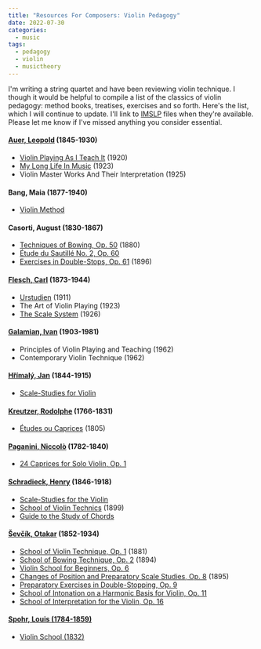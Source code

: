 ```yaml
---
title: "Resources For Composers: Violin Pedagogy"
date: 2022-07-30
categories:
  - music
tags:
  - pedagogy
  - violin
  - musictheory
---
```


I'm writing a string quartet and have been reviewing violin technique. I though it would be helpful to compile a list of the classics of violin pedagogy: method books, treatises, exercises and so forth. Here's the list, which I will continue to update. I'll link to [IMSLP](https://imslp.org) files when they're available. Please let me know if I've missed anything you consider essential.

#### **[Auer, Leopold](https://en.wikipedia.org/wiki/Leopold_Auer) (1845-1930)**

- [Violin Playing As I Teach It](https://imslp.org/wiki/Violin_Playing_as_I_Teach_It_\(Auer%2C_Leopold\)) (1920)
- [My Long Life In Music](https://openlibrary.org/books/OL13549320M/My_long_life_in_music) (1923)
- Violin Master Works And Their Interpretation (1925)

#### **Bang, Maia (1877-1940)**

- [Violin Method](https://imslp.org/wiki/Violin_Method_\(Bang%2C_Maia\))

#### **Casorti, August (1830-1867)**

- [Techniques of Bowing, Op. 50](https://imslp.org/wiki/The_Techniques_of_Bowing%2C_Op.50_\(Casorti%2C_August\)) (1880)
- [Étude du Sautillé No. 2, Op. 60](https://imslp.org/wiki/Etude_du_sautill%C3%A9_No.2%2C_Op.60_\(Casorti%2C_August\))
- [Exercises in Double-Stops, Op. 61](https://imslp.org/wiki/%C3%9Cbungen_in_Doppelgriffen_f%C3%BCr_Violine%2C_Op.61_\(Casorti%2C_August\)) (1896)

#### **[Flesch, Carl](https://en.wikipedia.org/wiki/Carl_Flesch) (1873-1944)**

- [Urstudien](https://imslp.org/wiki/Urstudien_f%C3%BCr_Violine_\(Flesch%2C_Carl\)) (1911)
- The Art of Violin Playing (1923)
- [The Scale System](https://imslp.org/wiki/Das_Skalensystem_\(Flesch%2C_Carl\)) (1926)

#### **[Galamian, Ivan](https://en.wikipedia.org/wiki/Ivan_Galamian) (1903-1981)**

- Principles of Violin Playing and Teaching (1962)
- Contemporary Violin Technique (1962)

#### **[Hřímalý, Jan](https://en.wikipedia.org/wiki/Jan_H%C5%99%C3%ADmal%C3%BD) (1844-1915)**

- [Scale-Studies for Violin](https://imslp.org/wiki/Scale-Studies_for_Violin_\(H%C5%99%C3%ADmal%C3%BD,_Jan\))

#### **[Kreutzer, Rodolphe](https://en.wikipedia.org/wiki/Rodolphe_Kreutzer) (1766-1831)**

- [Études ou Caprices](https://imslp.org/wiki/%C3%89tudes_ou_caprices_\(Kreutzer%2C_Rodolphe\)) (1805)

#### **[Paganini, Niccolò](https://en.wikipedia.org/wiki/Niccol%C3%B2_Paganini) (1782-1840)**

- [24 Caprices for Solo Violin, Op. 1](https://imslp.org/wiki/24_Caprices_for_Solo_Violin%2C_Op.1_\(Paganini%2C_Niccol%C3%B2\))

#### **[Schradieck, Henry](https://en.wikipedia.org/wiki/Henry_Schradieck) (1846-1918)**

- [Scale-Studies for the Violin](https://imslp.org/wiki/Scale_Studies_for_the_Violin_\(Schradieck%2C_Henry\))
- [School of Violin Technics](https://imslp.org/wiki/School_of_Violin_Technics_\(Schradieck%2C_Henry\)) (1899)
- [Guide to the Study of Chords](https://imslp.org/wiki/Guide_to_the_Study_of_Chords_for_Violin_\(Schradieck%2C_Henry\))

#### **[Ševčík, Otakar](https://en.wikipedia.org/wiki/Otakar_%C5%A0ev%C4%8D%C3%ADk) (1852-1934)**

- [School of Violin Technique, Op. 1](https://imslp.org/wiki/School_of_Violin_Technique%2C_Op.1_\(%C5%A0ev%C4%8D%C3%ADk%2C_Otakar\)) (1881)
- [School of Bowing Technique, Op. 2](https://imslp.org/wiki/School_of_Bowing_Technique%2C_Op.2_\(%C5%A0ev%C4%8D%C3%ADk%2C_Otakar\)) (1894)
- [Violin School for Beginners, Op. 6](https://imslp.org/wiki/Violin_School_for_Beginners%2C_Op.6_\(%C5%A0ev%C4%8D%C3%ADk%2C_Otakar\))
- [Changes of Position and Preparatory Scale Studies, Op. 8](https://imslp.org/wiki/Changes_of_Position_and_Preparatory_Scale_Studies%2C_Op.8_\(%C5%A0ev%C4%8D%C3%ADk%2C_Otakar\)) (1895)
- [Preparatory Exercises in Double-Stopping, Op. 9](https://imslp.org/wiki/Preparatory_Exercises_in_Double-Stopping%2C_Op.9_\(%C5%A0ev%C4%8D%C3%ADk%2C_Otakar\))
- [School of Intonation on a Harmonic Basis for Violin, Op. 11](https://imslp.org/wiki/School_of_Intonation_on_an_Harmonic_Basis_for_Violin%2C_Op.11_\(%C5%A0ev%C4%8D%C3%ADk%2C_Otakar\))
- [School of Interpretation for the Violin, Op. 16](https://imslp.org/wiki/School_of_Interpretation_for_the_Violin%2C_Op.16_\(%C5%A0ev%C4%8D%C3%ADk%2C_Otakar\))

#### **[Spohr, Louis (1784-1859)](https://en.wikipedia.org/wiki/Louis_Spohr)**

- [Violin School (1832)](https://imslp.org/wiki/Violinschule_\(Spohr%2C_Louis\))
